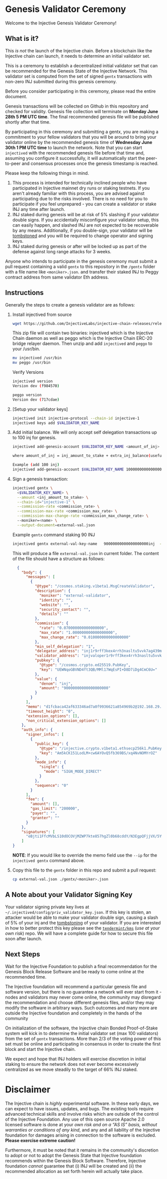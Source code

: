 # Genesis Validator Ceremony

Welcome to the Injective Genesis Validator Ceremony!

## What is it?

This *is not* the launch of the Injective chain. Before a blockchain like the
Injective chain can launch, it needs to determine an initial validator set.

This is a ceremony to establish a decentralized initial validator set
that can be recommended for the Genesis State of the Injective Network.
This validator set is computed from the set of signed `gentx` transactions with non-zero INJ submitted during this genesis ceremony.

Before you consider participating in this ceremony, please read the entire
document.

Genesis transactions will be collected on Github in this repository and checked for validity.
Genesis file collection will terminate on  **Monday June 28th 5 PM UTC time**. The final recommended genesis file will be published shortly after that time.

By participating in this ceremony and submitting a gentx, you are making a commitment to your fellow validators
that you will be around to bring your validator online by the recommended genesis time of **Wednesday June 30th 1 PM UTC time** to launch the network. Note that you can start `injectived` 
with the recommended genesis file before that time and, assuming you configure it successfully, it will automatically start the peer-to-peer and consensus processes once the genesis timestamp is reached.

Please keep the following things in mind.

1. This process is intended for technically inclined people who have participated in Injective mainnet dry runs or staking testnets.  If you aren't already familiar with this process, you are advised against participating due to the risks involved. There is no need for you to participate if you feel unprepared - 
 you can create a validator or stake INJ any time after launch.
2. INJ staked during genesis will be at risk of 5% slashing if your validator double signs. If you accidentally misconfigure your validator setup, this can easily happen, and slashed INJ are not expected to be recoverable by any means. Additionally, if you double-sign, your validator will be [tombstoned](https://github.com/cosmos/cosmos-sdk/blob/master/docs/spec/slashing/07_tombstone.md) and you will be required to change operator and signing keys.
3. INJ staked during genesis or after will be locked up as part of the defense against long range attacks for 3 weeks. 


Anyone who intends to participate in the genesis ceremony must submit a pull request
containing a valid `gentx` to this repository in the `/gentx` folder with a file name like `<moniker>.json`.
and transfer their staked INJ to Peggy contract address from same validator Eth address.

## Instructions

Generally the steps to create a genesis validator are as follows:

1. Install injectived from source
    ```bash
    wget https://github.com/InjectiveLabs/injective-chain-releases/releases/download/v1.0.1-1624754359/linux-amd64.zip
    ```

    This zip file will contain two binaries: injectived which is the Injective Chain daemon as well as peggo which is the Injective Chain ERC-20 bridge relayer daemon.
    Then unzip and add `injectived` and `peggo` to your /usr/bin.

    ```bash
    mv injectived /usr/bin
    mv peggo /usr/bin
    ```

    Verify Versions
    ```bash
    injectived version
    Version dev (f984570)

    peggo version
    Version dev (717cdae)
    ```

2. [Setup your validator keys]
    ```bash
    injectived init injective-protocol --chain-id injective-1
    injectived keys add $VALIDATOR_KEY_NAME
    ```

3. Add initial balance. We will only accept self delegation transactions up to 100 inj for genesis.
    ```bash
    injectived add-genesis-account $VALIDATOR_KEY_NAME <amount_of_inj>
    
    where amount_of_inj = inj_amount_to_stake + extra_inj_balance(useful to pay for tx fee) 

    Example (add 100 inj)
    injectived add-genesis-account $VALIDATOR_KEY_NAME 100000000000000000000inj
    ```

5. Sign a genesis transaction:
    ```bash
    injectived gentx \
      <$VALIDATOR_KEY_NAME> \
      --amount <inj_amount_to_stake> \
      --chain-id="injective-1" \
      --commission-rate <commission_rate> \
      --commission-max-rate <commission_max_rate> \
      --commission-max-change-rate <commission_max_change_rate> \            
      --moniker=<name> \
      --output-document=external-val.json 
    ```

    Example `gentx` command staking 90 INJ
    ```bash
    injectived gentx external-val-key-name   90000000000000000000inj  --chain-id="injective-1"    --moniker="external-validator"  --commission-max-change-rate=0.01     --commission-max-rate=1.0     --commission-rate=0.07 --output-document=external-val.json
    ```

    This will produce a file `external-val.json` in current folder.  The content of the file should have a structure as follows:

    ```json
      {
        "body": {
          "messages": [
            {
              "@type": "/cosmos.staking.v1beta1.MsgCreateValidator",
              "description": {
                "moniker": "external-validator",
                "identity": "",
                "website": "",
                "security_contact": "",
                "details": ""
              },
              "commission": {
                "rate": "0.070000000000000000",
                "max_rate": "1.000000000000000000",
                "max_change_rate": "0.010000000000000000"
              },
              "min_self_delegation": "1",
              "delegator_address": "inj1r9rff3kex4rrh3nasltu5vvk7ag439m3d73fan",
              "validator_address": "injvaloper1r9rff3kex4rrh3nasltu5vvk7ag439m36cyvuh",
              "pubkey": {
                "@type": "/cosmos.crypto.ed25519.PubKey",
                "key": "UEWNqoGBVND4ft3QB/MMl17WqEsPI+D8D7iDg4CmC6U="
              },
              "value": {
                "denom": "inj",
                "amount": "90000000000000000000"
              }
            }
          ],
          "memo": "d1fcbaca42af633346ad7a0f9936621a854969b2@192.168.29.80:26656",
          "timeout_height": "0",
          "extension_options": [],
          "non_critical_extension_options": []
        },
        "auth_info": {
          "signer_infos": [
            {
              "public_key": {
                "@type": "/injective.crypto.v1beta1.ethsecp256k1.PubKey",
                "key": "Am5kCK151LodLM+cw6AYOvQ5fb369BS/xq4NvNOMYrOZ"
              },
              "mode_info": {
                "single": {
                  "mode": "SIGN_MODE_DIRECT"
                }
              },
              "sequence": "0"
            }
          ],
          "fee": {
            "amount": [],
            "gas_limit": "200000",
            "payer": "",
            "granter": ""
          }
        },
        "signatures": [
          "eBjti1FfcMVbLS10dOCOVjMZWP7kte857hgZl0b68cddY/N3EgpQFjjVX/5Ywlq/Fc4s0t9WL9MIKbQriHpNQQE="
        ]
    }
    ```

    __**NOTE**__: If you would like to override the memo field use the `--ip` for the `injectived gentx` command above.

6. Copy this file to the `gentx` folder in this repo and submit a pull request:
    ```bash
    cp external-val.json ./gentx/<moniker>.json
    ```



## A Note about your Validator Signing Key

Your validator signing private key lives at `~/.injectived/config/priv_validator_key.json`. If this key is stolen, an attacker would be able to make
your validator double sign, causing a slash of 5% of your inj and the [tombstoning](https://github.com/cosmos/cosmos-sdk/blob/master/docs/spec/slashing/07_tombstone.md) of your validator. If you are interested in how to better protect this key please see the [`tendermint/kms`](https://github.com/tendermint/kms) (_*use at your own risk*_) repo. We will have a complete guide for how to secure this file soon after launch.

## Next Steps

Wait for the Injective Foundation to publish a final recommendation for the
Genesis Block Release Software and be ready to come online at the recommended
time.

The Injective foundation will recommend a particular genesis file and software version, but there
is no guarantee a network will ever start from it - nodes and validators may
never come online, the community may disregard the recommendation and choose
different genesis files, and/or they may modify the software in arbitrary ways. Such
outcomes and many more are outside the Injective foundation and completely in the hands
of the community

On initialization of the software, the Injective chain Bonded Proof-of-Stake system will kick in to
determine the initial validator set (max 100 validators) from the set of `gentx` transactions.
More than 2/3 of the voting power of this set must be online and participating in consensus
in order to create the first block and start the Injective chain.

We expect and hope that INJ holders will exercise discretion in initial staking to ensure the network
does not ever become excessively centralized as we move steadily to the target of 66% INJ staked.

# Disclaimer


The Injective chain is *highly* experimental software. In these early days, we can
expect to have issues, updates, and bugs. The existing tools require advanced
technical skills and involve risks which are outside of the control of the
Injective Foundation. Any use of this open source Apache
2.0 licensed software is done at your *own risk and on a “AS IS” basis, without
warranties or conditions of any kind*, and any and all liability of the
Injective foundation for damages arising in
connection to the software is excluded. **Please exercise extreme caution!**

Furthermore, it must be noted that it remains in the community's discretion to adopt or not
to adopt the Genesis State that Injective foundation recommends within the Genesis Block
Software. Therefore, Injective foundation *cannot* guarantee that (i) INJ will be created and
(ii) the recommended allocation as set forth herein will actually take place.
